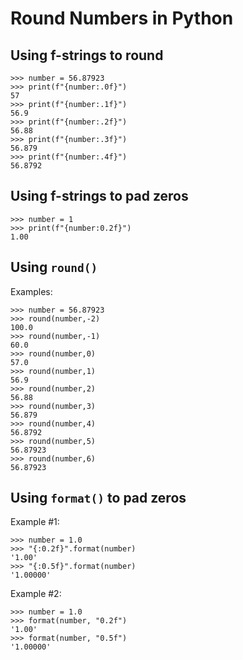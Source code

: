 # Round Numbers in Python

## Using f-strings to round
```
>>> number = 56.87923
>>> print(f"{number:.0f}")
57
>>> print(f"{number:.1f}")
56.9
>>> print(f"{number:.2f}")
56.88
>>> print(f"{number:.3f}")
56.879
>>> print(f"{number:.4f}")
56.8792
```

## Using f-strings to pad zeros
```
>>> number = 1
>>> print(f"{number:0.2f}")
1.00
```

## Using `round()`
Examples:
```
>>> number = 56.87923
>>> round(number,-2)
100.0
>>> round(number,-1)
60.0
>>> round(number,0)
57.0
>>> round(number,1)
56.9
>>> round(number,2)
56.88
>>> round(number,3)
56.879
>>> round(number,4)
56.8792
>>> round(number,5)
56.87923
>>> round(number,6)
56.87923
```

## Using `format()` to pad zeros
Example #1:
```
>>> number = 1.0
>>> "{:0.2f}".format(number)
'1.00'
>>> "{:0.5f}".format(number)
'1.00000'
```

Example #2:
```
>>> number = 1.0
>>> format(number, "0.2f")
'1.00'
>>> format(number, "0.5f")
'1.00000'
```
